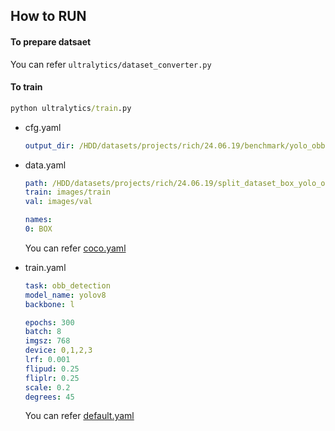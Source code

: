 

## How to RUN

#### To prepare datsaet

You can refer `ultralytics/dataset_converter.py`


#### To train

```cmd
python ultralytics/train.py
```

- cfg.yaml
    ```yaml
    output_dir: /HDD/datasets/projects/rich/24.06.19/benchmark/yolo_obb
    ```

- data.yaml
    ```yaml
    path: /HDD/datasets/projects/rich/24.06.19/split_dataset_box_yolo_obb
    train: images/train
    val: images/val

    names:
    0: BOX
    ```
    You can refer [coco.yaml](https://github.com/ultralytics/ultralytics/blob/main/ultralytics/cfg/datasets/coco.yaml)

- train.yaml
    ```yaml
    task: obb_detection
    model_name: yolov8
    backbone: l

    epochs: 300
    batch: 8
    imgsz: 768
    device: 0,1,2,3
    lrf: 0.001
    flipud: 0.25
    fliplr: 0.25
    scale: 0.2
    degrees: 45
    ```
    You can refer [default.yaml](https://github.com/ultralytics/ultralytics/blob/main/ultralytics/cfg/default.yaml)

